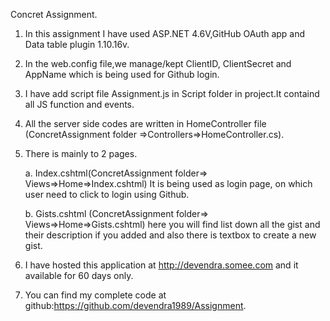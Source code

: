 Concret Assignment.

1. In this assignment I have used ASP.NET 4.6V,GitHub OAuth app and Data table plugin 1.10.16v.
2. In the web.config file,we manage/kept ClientID, ClientSecret and AppName which is being used for Github login.
3. I have add script file Assignment.js in Script folder in project.It containd all JS function and events.
3. All the server side codes are written in HomeController file (ConcretAssignment folder =>Controllers=>HomeController.cs).
4. There is  mainly to 2 pages.

     a. Index.cshtml(ConcretAssignment folder=> Views=>Home=>Index.cshtml) It is being used as login page, on which user need to                           click to login using Github.
     
     b. Gists.cshtml (ConcretAssignment folder=> Views=>Home=>Gists.cshtml)  here you will find list down all the gist and their                 description if  you added and also there is textbox to create a new gist.

5. I have hosted this application at http://devendra.somee.com and it available for 60 days only.
6. You can find my complete code at github:https://github.com/devendra1989/Assignment.
